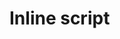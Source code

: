 # Inline script

<div id="parent">
    <script>
        console.log(document.currentScript.parentElement);
    </script>
</div>
